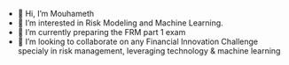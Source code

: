 - 👋 Hi, I’m Mouhameth
- 👀 I’m interested in Risk Modeling and Machine Learning.
- 🌱 I’m currently preparing the FRM part 1 exam 
- 💞️ I’m looking to collaborate on any Financial Innovation Challenge specialy in risk management, leveraging technology & machine learning

<!---
mtfaye/mtfaye is a ✨ special ✨ repository because its `README.md` (this file) appears on your GitHub profile.
You can click the Preview link to take a look at your changes.
--->
